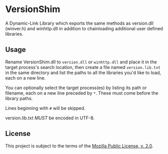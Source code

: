 VersionShim
===========
A Dynamic-Link Library which exports the same methods as version.dll (winver.h) and winhttp.dll in addition to chainloading additional user defined libraries.

Usage
-----
Rename VersionShim.dll to `version.dll` or `winhttp.dll` and place it in the target process's search location,
then create a file named `version.lib.txt` in the same directory and list the paths to all the libraries you'd like to load,
each on a new line.

You can optionally select the target process(es) by listing its path or filename, each on a new line preceded by `*`. These must come before the library paths.

Lines beginning with `#` will be skipped.

version.lib.txt *MUST* be encoded in UTF-8.

License
-------
This project is subject to the terms of the [Mozilla Public License, v. 2.0](./LICENSE).